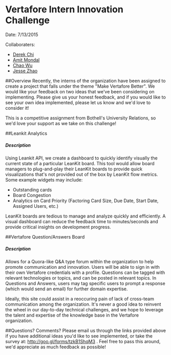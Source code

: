 # Vertafore Intern Innovation Challenge
Date: 7/13/2015

Collaboraters: 
- [Derek Chi](mailto:dchi@vertafore.com)
- [Amit Mondal](amondal@vertafore.com)
- [Chao Wu](cwu@vertafore.com)
- [Jesse Zhao](jzhao@vertafore.com)

##Overview
Recently, the interns of the organization have been assigned to create a project that falls under the theme "Make Vertafore Better". We would like your feedback on two ideas that we've been considering on implementing. Please give us your honest feedback, and if you would like to see your own idea implemented, please let us know and we'd love to consider it!

This is a competitive assignment from Bothell's University Relations, so we'd love your support as we take on this challenge!

##Leankit Analytics
##### **Description**
Using Leankit API, we create a dashboard to quickly identify visually the current state of a particular LeanKit board.  This tool would allow board managers to plug-and-play their LeanKit boards to provide quick visualizations that's not provided out of the box by LeanKit flow metrics.  Some example widgets may include:
- Outstanding cards
- Board Congestion
- Analytics on Card Priority (Factoring Card Size, Due Date, Start Date, Assigned Users, etc.)

LeanKit boards are tedious to manage and analyze quickly and efficiently.  A visual dashboard can reduce the feedback time to minutes/seconds and provide critical insights on development progress.


##Vertafore Question/Answers Board
##### **Description**
Allows for a Quora-like Q&A type forum within the organization to help promote communication and innovation.  Users will be able to sign in with their own Vertafore credentials with a profile.  Questions can be tagged with relevant technologies or topics, and can be posted in relevant topics.  In Questions and Answers, users may tag specific users to prompt a response (which would send an email) for further domain expertise.

Ideally, this site could assist in a reoccuring pain of lack of cross-team communication among the organization.  It's never a good idea to reinvent the wheel in our day-to-day technical challenges, and we hope to leverage the talent and expertise of the knowledge base in the Vertafore organization.

##Questions? Comments?
Please email us through the links provided above if you have additional ideas you'd like to see implemented, or take the survey at: http://goo.gl/forms/tzkB1ShqM3 .  Feel free to pass this around, we'd appreciate as much feedback as possible!